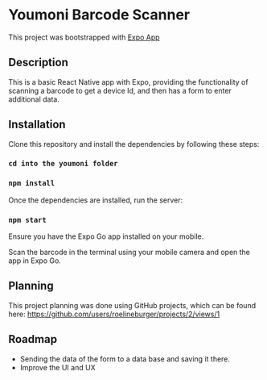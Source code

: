 # Youmoni Barcode Scanner

This project was bootstrapped with [Expo App](https://github.com/expo/expo)

## Description

This is a basic React Native app with Expo, providing the functionality of scanning a barcode to get a device Id, and then has a form to enter additional data.

## Installation

Clone this repository and install the dependencies by following these steps:

### `cd into the youmoni folder`

### `npm install`

Once the dependencies are installed, run the server:

### `npm start`

Ensure you have the Expo Go app installed on your mobile.

Scan the barcode in the terminal using your mobile camera and open the app in Expo Go.

## Planning

This project planning was done using GitHub projects, which can be found here: https://github.com/users/roelineburger/projects/2/views/1

## Roadmap

- Sending the data of the form to a data base and saving it there.
- Improve the UI and UX





